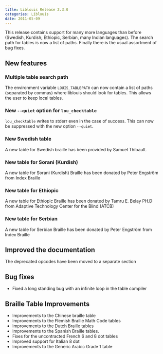 ```yaml
---
title: Liblouis Release 2.3.0
categories: Liblouis
date: 2011-05-09
---
```


This release contains support for many more languages than before (Swedish, Kurdish, Ethiopic, Serbian, many Indian languages). The search path for tables is now a list of paths. Finally there is the usual assortment of bug fixes.

## New features

### Multiple table search path

The environment variable `LOUIS_TABLEPATH` can now contain a list of paths (separated by commas) where liblouis should look for tables. This allows the user to keep local tables.

### New `--quiet` option for `lou_checktable`

`lou_checktable` writes to stderr even in the case of success. This can now be suppressed with the new option `--quiet`.

### New Swedish table

A new table for Swedish braille has been provided by Samuel Thibault.

### New table for Sorani (Kurdish)

A new table for Sorani (Kurdish) Braille has been donated by Peter Engström from Index Braille

### New table for Ethiopic

A new table for Ethiopic Braille has been donated by Tamru E. Belay PH.D from Adaptive Technology Center for the Blind (ATCB)

### New table for Serbian

A new table for Serbian Braille has been donated by Peter Engström from Index Braille

## Improved the documentation

The deprecated opcodes have been moved to a separate section

## Bug fixes
* Fixed a long standing bug with an infinite loop in the table compiler

## Braille Table Improvements
* Improvements to the Chinese braille table
* Improvements to the Flemish Braille Math Code tables
* Improvements to the Dutch Braille tables
* Improvements to the Spanish Braille tables.
* Fixes for the uncontracted French 6 and 8 dot tables
* Improved support for Italian 8 dot
* Improvements to the Generic Arabic Grade 1 table


